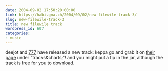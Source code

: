 ```yaml
---
date: 2004-09-02 17:50:20+00:00
link: https://habi.gna.ch/2004/09/02/new-filewile-track-3/
slug: new-filewile-track-3
title: new filewile track
wordpress_id: 607
categories:
- music
---
```


deejot and [777](https://velokurierbern.ch/) have released a new track: keppa
go and grab it on [their page](http://www.filewile.com/) under "tracks&charts;"!
and you might put a tip in the jar, although the track is free for you to download.
